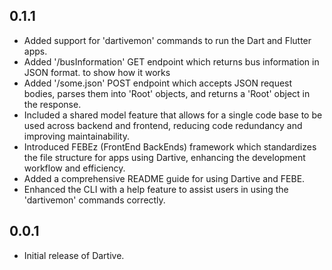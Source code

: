 ## 0.1.1

* Added support for 'dartivemon' commands to run the Dart and Flutter apps.
* Added '/busInformation' GET endpoint which returns bus information in JSON format. to show how it works
* Added '/some.json' POST endpoint which accepts JSON request bodies, parses them into 'Root' objects, and returns a 'Root' object in the response.
* Included a shared model feature that allows for a single code base to be used across backend and frontend, reducing code redundancy and improving maintainability.
* Introduced FEBEz (FrontEnd BackEnds) framework which standardizes the file structure for apps using Dartive, enhancing the development workflow and efficiency.
* Added a comprehensive README guide for using Dartive and FEBE.
* Enhanced the CLI with a help feature to assist users in using the 'dartivemon' commands correctly.

## 0.0.1

* Initial release of Dartive.